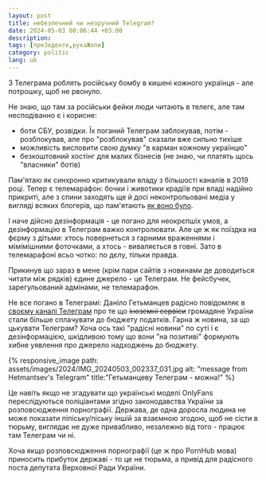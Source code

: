 ```yaml
---
layout: post
title: небезпечний чи незручний Telegram?
date: 2024-05-03 00:06:44 +03:00
description: 
tags: [преЗеденте,рукаЖопи]
category: politic
lang: uk
---
```


З Телеграма роблять російську бомбу в кишені кожного українця - але потрошку, щоб не рвонуло.

Не знаю, що там за російськи фейки люди читають в телегє, але там несподіванно є і корисне:
* боти СБУ, розвідки.
  Їх поганий Телеграм заблокував, потім - розблокував, але про "розблокував" сказали вже сильно тихіше
* можливість висловити свою думку "в карман кожному українцю"
* безкоштовний хостінг для малих бізнесів (не знаю, чи платять щось "власники" ботів)

Пам'ятаю як синхронно критикували владу з більшості каналів в 2019 році.
Тепер є телемарафон: бочки і животики крадіїв при владі надійно прикриті, але з спини заходять ще й досі неконтрольовані  медіа у вигляді всяких блогерів, що пам'ятають 
[як воно було](https://espreso.tv/poglyad-akvarium-gupi).
  
І наче дійсно дезінформація - це погано для неокрєпшіх умов, а дезінформацію в Телеграм важко контролювати.
Але це ж як поїздка на фєрму з дітьми: хтось повернеться з гарними враженнями і мімімішними фоточками, а хтось - виваляється в говні.
Зато в телемарафоні всьо чотко: по дєлу, тільки правда.

Прикинув що зараз в мене (крім пари сайтів з новинами де доводиться читати між рядків) єдине джерело - це Телеграм. 
Не фейсбучек, зарегульований адмінами, не телемарафон.
  
Не все погано в Телеграмі: Даніло Гетьманцев радісно повідомляє в 
[своєму каналі Телеграм](https://t.me/s/getmantsevdanil) 
про те що ~~іноземні сервіси~~ громадяне України стали більше сплачувати до бюджету податків. 
Гарна ж новина, за що цькувати Телеграм?
Хоча ось такі "радісні новини" по суті і є дезінформацією, шкідливою тому що вони "на позитиві" формують хибне уявлення про джерело надходжень до бюджету. 

{% responsive_image path: assets/images/2024/IMG_20240503_002337_031.jpg alt: "message from Hetmantsev's Telegram" title:"Гетьманцеву Телеграм - можна!" %}

Це навіть якщо не згадувати що українські моделі OnlyFans переслідуються поліціантами згідно законодавства України за розповсюдження порнографії. 
Держава, де одна доросла людина не може показати піпіську/піську іншій за взаємною згодою, щоб не сісти в тюрьму, виглядає не дуже привабливо, незалежно від того - працює там Телеграм чи ні.

Хоча якщо розповсюдження порнографії (це ж про PornHub мова) приносить прибуток державі - то це не тюрьма, а привід для радісного поста депутата Верховної Ради України. 